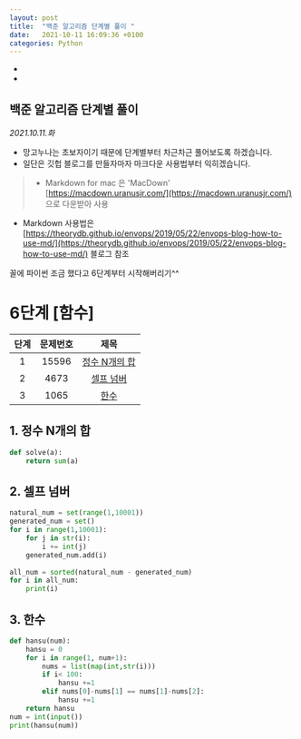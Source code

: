 ```yaml
---
layout: post
title:  "백준 알고리즘 단계별 풀이 "
date:   2021-10-11 16:09:36 +0100
categories: Python
---
```


-
-






## 백준 알고리즘 단계별 풀이 
 _2021.10.11.화_ 

- 망고누나는 초보자이기 때문에 단계별부터 차근차근 풀어보도록 하겠습니다.
- 일단은 깃헙 블로그를 만들자마자 마크다운 사용법부터 익히겠습니다.

> * Markdown for mac 은 'MacDown' [https://macdown.uranusjr.com/](https://macdown.uranusjr.com/) 으로 다운받아 사용
* Markdown 사용법은 [https://theorydb.github.io/envops/2019/05/22/envops-blog-how-to-use-md/](https://theorydb.github.io/envops/2019/05/22/envops-blog-how-to-use-md/) 블로그 참조  
  
    
꼴에 파이썬 조금 했다고 6단계부터 시작해버리기^^

# 6단계 [함수]

|  단계  | 문제번호 |    제목     |
| :----: |   :----:   |   :----:    |
|   1   | 15596 | [ 정수 N개의 합 ](#1-정수-N개의-합) |
|   2   | 4673 | [셀프 넘버 ](https://www.acmicpc.net/problem/4673) |
|   3  |1065 |  [한수 ](https://www.acmicpc.net/problem/1065) |




## 1.  정수 N개의 합
```python
def solve(a):
    return sum(a)
```
## 2. 셀프 넘버
```python
natural_num = set(range(1,10001))
generated_num = set()
for i in range(1,10001):
    for j in str(i):
        i += int(j)
    generated_num.add(i)
        
all_num = sorted(natural_num - generated_num)
for i in all_num:
    print(i)
```

## 3. 한수
```python
def hansu(num):
    hansu = 0
    for i in range(1, num+1):
        nums = list(map(int,str(i)))
        if i< 100:
            hansu +=1
        elif nums[0]-nums[1] == nums[1]-nums[2]:
            hansu +=1
    return hansu
num = int(input())
print(hansu(num))
```



